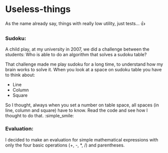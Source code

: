 # Useless-things

As the name already say, things with really low utility, just tests... :+1:

### Sudoku:

A child play, at my university in 2007, we did a challenge between the students: Who is able to do an algorithm that solves a sudoku table?

That challenge made me play sudoku for a long time, to understand how my brain works to solve it.
When you look at a space on sudoku table you have to think about:

* Line
* Column 
* Square

So I thought, always when you set a number on table space, all spaces (in line, column and square) have to know. Read the code and see how I thought to do that. :simple_smile: 

### Evaluation:


I decided to make an evaluation for simple mathematical expressions with only the four basic operations (+, -, *, /) and parentheses.
